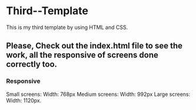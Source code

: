 # Third--Template
This is my third template by using HTML and CSS.

## Please, Check out the index.html file to see the work, all the responsive of screens done correctly too.

### Responsive 
Small screens: Width: 768px 
Medium screens: Width: 992px
Large screens: Width: 1120px.